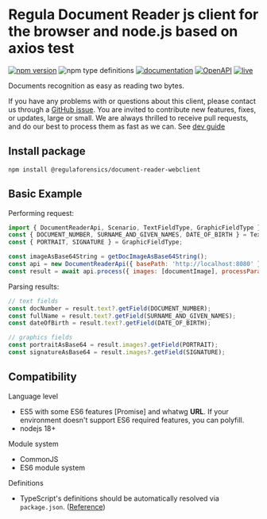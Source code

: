 # Regula Document Reader js client for the browser and node.js based on axios test

[![npm version](https://img.shields.io/npm/v/@regulaforensics/document-reader-webclient?color=yellow&style=flat-square)](https://www.npmjs.org/package/@regulaforensics/document-reader-webclient)
![npm type definitions](https://img.shields.io/npm/types/typescript?style=flat-square&collor=858df6)
[![documentation](https://img.shields.io/badge/docs-en-f6858d?style=flat-square)](https://support.regulaforensics.com/hc/en-us/articles/115000916306-Documentation)
[![OpenAPI](https://img.shields.io/badge/OpenAPI-defs-8c0a56?style=flat-square)](https://github.com/regulaforensics/DocumentReader-web-openapi)
[![live](https://img.shields.io/badge/live-demo-0a8c42?style=flat-square)](https://api.regulaforensics.com/)

Documents recognition as easy as reading two bytes.

If you have any problems with or questions about this client, please contact us
through a [GitHub issue](https://github.com/regulaforensics/DocumentReader-api-js-client/issues).
You are invited to contribute new features, fixes, or updates, large or small.
We are always thrilled to receive pull requests, and do our best to process them as fast as we can.
See [dev guide](https://github.com/regulaforensics/DocumentReader-web-js-client/blob/master/dev.md)

## Install package

```
npm install @regulaforensics/document-reader-webclient
```
## Basic Example

Performing request:
```js
import { DocumentReaderApi, Scenario, TextFieldType, GraphicFieldType } from '@regulaforensics/document-reader-webclient';
const { DOCUMENT_NUMBER, SURNAME_AND_GIVEN_NAMES, DATE_OF_BIRTH } = TextFieldType;
const { PORTRAIT, SIGNATURE } = GraphicFieldType;

const imageAsBase64String = getDocImageAsBase64String();
const api = new DocumentReaderApi({ basePath: 'http://localhost:8080' });
const result = await api.process({ images: [documentImage], processParam: { scenario: Scenario.FULL_PROCESS} });
```

Parsing results:
```js
// text fields
const docNumber = result.text?.getField(DOCUMENT_NUMBER);
const fullName = result.text?.getField(SURNAME_AND_GIVEN_NAMES);
const dateOfBirth = result.text?.getField(DATE_OF_BIRTH);

// graphics fields
const portraitAsBase64 = result.images?.getField(PORTRAIT);
const signatureAsBase64 = result.images?.getField(SIGNATURE);
```


## Compatibility

Language level
* ES5 with some ES6 features [Promise] and whatwg **URL**. If your environment doesn't support ES6 required features, you can polyfill.
* nodejs 18+

Module system
* CommonJS
* ES6 module system

Definitions
* TypeScript's definitions should be automatically resolved via `package.json`. ([Reference](https://www.typescriptlang.org/docs/handbook/declaration-files/publishing.html#including-declarations-in-your-npm-package))
